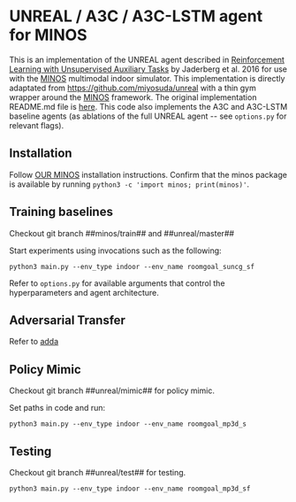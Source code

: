 # UNREAL / A3C / A3C-LSTM agent for MINOS

This is an implementation of the UNREAL agent described in [Reinforcement Learning with Unsupervised Auxiliary Tasks](https://arxiv.org/abs/1611.05397) by Jaderberg et al. 2016 for use with the [MINOS](https://github.com/minosworld/minos) multimodal indoor simulator.  This implementation is directly adaptated from https://github.com/miyosuda/unreal with a thin gym wrapper around the [MINOS](https://github.com/minosworld/minos) framework.  The original implementation README.md file is [here](README.unreal.md).  This code also implements the A3C and A3C-LSTM baseline agents (as ablations of the full UNREAL agent -- see `options.py` for relevant flags).

## Installation

Follow [OUR MINOS](https://github.com/zhufengdaaa/minos) installation instructions.  Confirm that the minos package is available by running `python3 -c 'import minos; print(minos)'`.

## Training baselines

Checkout git branch ##minos/train## and ##unreal/master##

Start experiments using invocations such as the following:

`python3 main.py --env_type indoor --env_name roomgoal_suncg_sf`

Refer to `options.py` for available arguments that control the hyperparameters and agent architecture.

## Adversarial Transfer

Refer to [adda]()

## Policy Mimic

Checkout git branch ##unreal/mimic## for policy mimic. 

Set paths in code and run:

`python3 main.py --env_type indoor --env_name roomgoal_mp3d_s`

## Testing

Checkout git branch ##unreal/test## for testing. 

`python3 main.py --env_type indoor --env_name roomgoal_mp3d_sf`

